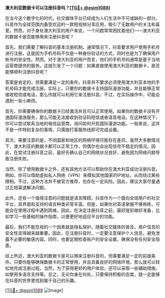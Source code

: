 **澳大利亚数据卡可以注册抖音吗？[[TG💪+ @esim1088](https://t.me/s/esim1088)]**

在当今这个数字化的时代，社交媒体平台已经成为人们生活中不可或缺的一部分。抖音作为全球范围内备受欢迎的一款短视频分享应用，吸引了无数用户的关注和喜爱。然而，对于身处澳大利亚的用户来说，一个问题常常困扰着他们——澳大利亚的数据卡是否能够用来注册抖音呢？

首先，我们需要了解抖音的基本注册机制。通常情况下，抖音要求用户使用手机号进行注册。这是因为手机号码不仅是一种身份验证的方式，同时也是为了确保用户账号的安全性。然而，对于澳大利亚的用户而言，他们的手机号码通常是基于当地运营商提供的服务。这就引发了一个问题：如果直接使用澳大利亚的数据卡，是否能够顺利注册抖音呢？

答案是肯定的，但需要满足一定的条件。抖音并不要求必须使用澳大利亚本地的手机号码才能完成注册。实际上，只要你的数据卡支持国际漫游功能，并且能够正常接收短信或电话，那么你就可以利用它来注册抖音。不过，在实际操作中，可能会遇到一些小麻烦。

首先，你需要确保你的数据卡已经激活并且可以正常使用。如果你的数据卡没有开通国际漫游服务，那么可能无法接收到验证码短信或者语音电话。在这种情况下，你可以尝试联系当地的电信运营商，询问如何开启国际漫游功能。一般来说，这并不是一件特别复杂的事情，只需拨打客服热线即可完成设置。

其次，需要注意的是，不同国家和地区的网络环境可能存在差异。虽然大多数情况下，澳大利亚的数据卡都可以正常工作，但偶尔也会出现信号不稳定的情况。因此，在尝试注册抖音之前，最好先确认自己的网络状况良好，避免因为网络问题导致注册失败。

当然，除了使用数据卡之外，还有其他方法可以帮助你在澳大利亚成功注册抖音。例如，你可以借助虚拟私人网络（VPN）来模拟其他国家的IP地址，从而绕过某些限制。不过，这种方法并不被官方推荐，也存在一定风险。因此，建议大家尽量通过正规渠道解决问题。

此外，还有一个值得注意的问题就是语言障碍。抖音作为一个面向全球用户的社交平台，其界面和支持的语言种类非常丰富。但是，如果你对英语掌握不够熟练，可能会在使用过程中遇到困难。因此，在决定注册抖音之前，最好提前做好准备，比如学习一些基础的操作指南，以便更好地适应平台的功能。

最后，我们不能忽视的一个因素就是隐私保护。随着社交媒体的普及，用户信息的安全性变得越来越重要。因此，在注册抖音时，一定要注意保护个人信息，避免泄露不必要的敏感内容。同时，也要定期检查账户的安全设置，确保没有任何安全隐患。

综上所述，澳大利亚的数据卡是可以用来注册抖音的，但需要满足一定的前提条件。只要你能够确保数据卡的正常使用，并且具备良好的网络环境，那么就可以轻松地完成注册过程。当然，为了获得更好的用户体验，还可以采取一些辅助措施，如使用多语言支持等。总之，无论你身在何处，只要保持积极的态度，就一定能够在抖音的世界里找到属于自己的乐趣。

[[TG💪+ @esim1088](https://t.me/s/esim1088) ![Image](https://i.postimg.cc/4NQfJmqS/Snipaste-2025-05-13-00-14-12.png)]